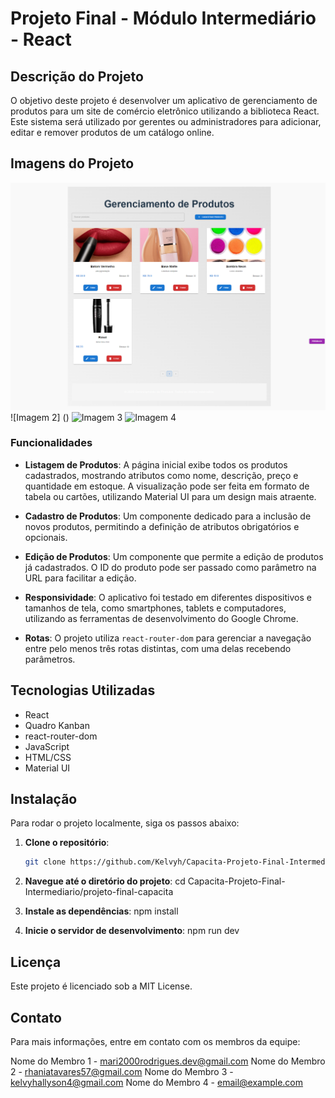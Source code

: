 # Projeto Final - Módulo Intermediário - React

## Descrição do Projeto

O objetivo deste projeto é desenvolver um aplicativo de gerenciamento de produtos para um site de comércio eletrônico utilizando a biblioteca React. Este sistema será utilizado por gerentes ou administradores para adicionar, editar e remover produtos de um catálogo online.

## Imagens do Projeto

![Imagem 1](https://github.com/Kelvyh/Capacita-Projeto-Final-Intermediario/blob/main/projeto-final-capacita/src/assets/cadastrarproduto.png)
![Imagem 2] ()
![Imagem 3]()
![Imagem 4]()



### Funcionalidades

- **Listagem de Produtos**: A página inicial exibe todos os produtos cadastrados, mostrando atributos como nome, descrição, preço e quantidade em estoque. A visualização pode ser feita em formato de tabela ou cartões, utilizando Material UI para um design mais atraente.
  
- **Cadastro de Produtos**: Um componente dedicado para a inclusão de novos produtos, permitindo a definição de atributos obrigatórios e opcionais.

- **Edição de Produtos**: Um componente que permite a edição de produtos já cadastrados. O ID do produto pode ser passado como parâmetro na URL para facilitar a edição.

- **Responsividade**: O aplicativo foi testado em diferentes dispositivos e tamanhos de tela, como smartphones, tablets e computadores, utilizando as ferramentas de desenvolvimento do Google Chrome.

- **Rotas**: O projeto utiliza `react-router-dom` para gerenciar a navegação entre pelo menos três rotas distintas, com uma delas recebendo parâmetros.

## Tecnologias Utilizadas

- React
- Quadro Kanban
- react-router-dom
- JavaScript
- HTML/CSS
- Material UI

## Instalação

Para rodar o projeto localmente, siga os passos abaixo:

1. **Clone o repositório**:
   ```bash
   git clone https://github.com/Kelvyh/Capacita-Projeto-Final-Intermediario.git
   
2. **Navegue até o diretório do projeto**:
   cd Capacita-Projeto-Final-Intermediario/projeto-final-capacita
   
3. **Instale as dependências**:
   npm install 

4. **Inicie o servidor de desenvolvimento**:
   npm run dev


## Licença
Este projeto é licenciado sob a MIT License.

## Contato
Para mais informações, entre em contato com os membros da equipe:

Nome do Membro 1 - mari2000rodrigues.dev@gmail.com
Nome do Membro 2 - rhaniatavares57@gmail.com
Nome do Membro 3 - kelvyhallyson4@gmail.com
Nome do Membro 4 - email@example.com
